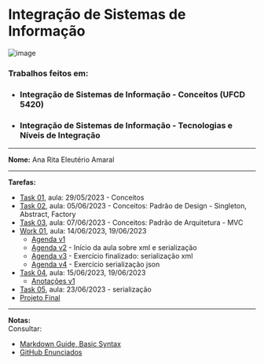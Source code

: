 # Integração de Sistemas de Informação

![image](https://github.com/RitAmaral/IntegracaoSistemasInformacao/assets/132366922/f2bd3178-e4eb-46f6-949a-0b2c20ea8e0b)


### Trabalhos feitos em: 
* ### Integração de Sistemas de Informação - Conceitos (UFCD 5420)
* ### Integração de Sistemas de Informação - Tecnologias e Níveis de Integração

---

**Nome:** Ana Rita Eleutério Amaral
___

**Tarefas:**

* [Task 01](Task01), aula: 29/05/2023 - Conceitos
* [Task 02](Task02), aula: 05/06/2023 - Conceitos: Padrão de Design - Singleton, Abstract, Factory
* [Task 03](Task03), aula: 07/06/2023 - Conceitos: Padrão de Arquitetura - MVC
* [Work 01](Work01), aula: 14/06/2023, 19/06/2023
  - [Agenda v1](Work01/Agenda_v01)
  - [Agenda v2](Work01/Agenda_v02) - Início da aula sobre xml e serialização
  - [Agenda v3](Work01/Agenda_v03) - Exercício finalizado: serialização xml
  - [Agenda v4](Work01/Agenda_v04) - Exercício serialização json
* [Task 04](Task04), aula: 15/06/2023, 19/06/2023
  - [Anotações v1](Task04/Anotacoes_v01)
* [Task 05](Task05), aula: 23/06/2023 - serialização
* [Projeto Final](ProjetoFinal_Rita)

---

**Notas:**  
Consultar: 
* [Markdown Guide, Basic Syntax](https://www.markdownguide.org/basic-syntax)
* [GitHub Enunciados](https://github.com/pinjoa/ufcd5420_CESAE_SDEV03_BRA/tree/main)
